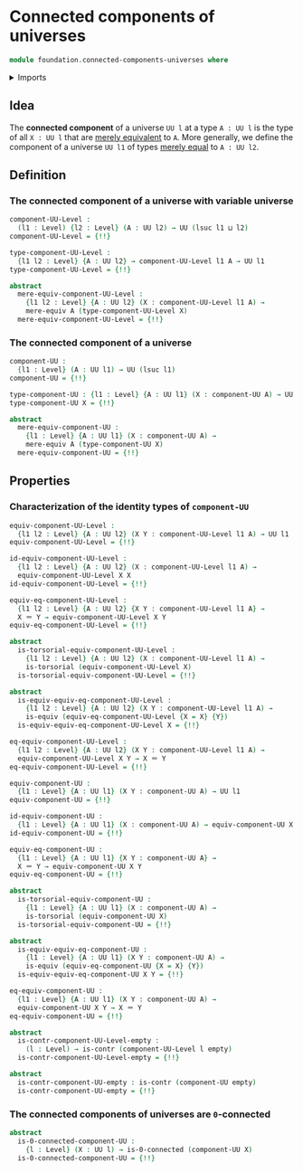 # Connected components of universes

```agda
module foundation.connected-components-universes where
```

<details><summary>Imports</summary>

```agda
open import foundation.0-connected-types
open import foundation.dependent-pair-types
open import foundation.empty-types
open import foundation.functoriality-propositional-truncation
open import foundation.fundamental-theorem-of-identity-types
open import foundation.mere-equivalences
open import foundation.propositional-truncations
open import foundation.raising-universe-levels
open import foundation.subtype-identity-principle
open import foundation.subuniverses
open import foundation.univalence
open import foundation.universe-levels

open import foundation-core.contractible-types
open import foundation-core.equivalences
open import foundation-core.identity-types
open import foundation-core.subtypes
open import foundation-core.torsorial-type-families
```

</details>

## Idea

The **connected component** of a universe `UU l` at a type `A : UU l` is the
type of all `X : UU l` that are
[merely equivalent](foundation.mere-equivalences.md) to `A`. More generally, we
define the component of a universe `UU l1` of types
[merely equal](foundation.mere-equality.md) to `A : UU l2`.

## Definition

### The connected component of a universe with variable universe

```agda
component-UU-Level :
  (l1 : Level) {l2 : Level} (A : UU l2) → UU (lsuc l1 ⊔ l2)
component-UU-Level = {!!}

type-component-UU-Level :
  {l1 l2 : Level} {A : UU l2} → component-UU-Level l1 A → UU l1
type-component-UU-Level = {!!}

abstract
  mere-equiv-component-UU-Level :
    {l1 l2 : Level} {A : UU l2} (X : component-UU-Level l1 A) →
    mere-equiv A (type-component-UU-Level X)
  mere-equiv-component-UU-Level = {!!}
```

### The connected component of a universe

```agda
component-UU :
  {l1 : Level} (A : UU l1) → UU (lsuc l1)
component-UU = {!!}

type-component-UU : {l1 : Level} {A : UU l1} (X : component-UU A) → UU l1
type-component-UU X = {!!}

abstract
  mere-equiv-component-UU :
    {l1 : Level} {A : UU l1} (X : component-UU A) →
    mere-equiv A (type-component-UU X)
  mere-equiv-component-UU = {!!}
```

## Properties

### Characterization of the identity types of `component-UU`

```agda
equiv-component-UU-Level :
  {l1 l2 : Level} {A : UU l2} (X Y : component-UU-Level l1 A) → UU l1
equiv-component-UU-Level = {!!}

id-equiv-component-UU-Level :
  {l1 l2 : Level} {A : UU l2} (X : component-UU-Level l1 A) →
  equiv-component-UU-Level X X
id-equiv-component-UU-Level = {!!}

equiv-eq-component-UU-Level :
  {l1 l2 : Level} {A : UU l2} {X Y : component-UU-Level l1 A} →
  X ＝ Y → equiv-component-UU-Level X Y
equiv-eq-component-UU-Level = {!!}

abstract
  is-torsorial-equiv-component-UU-Level :
    {l1 l2 : Level} {A : UU l2} (X : component-UU-Level l1 A) →
    is-torsorial (equiv-component-UU-Level X)
  is-torsorial-equiv-component-UU-Level = {!!}

abstract
  is-equiv-equiv-eq-component-UU-Level :
    {l1 l2 : Level} {A : UU l2} (X Y : component-UU-Level l1 A) →
    is-equiv (equiv-eq-component-UU-Level {X = X} {Y})
  is-equiv-equiv-eq-component-UU-Level X = {!!}

eq-equiv-component-UU-Level :
  {l1 l2 : Level} {A : UU l2} (X Y : component-UU-Level l1 A) →
  equiv-component-UU-Level X Y → X ＝ Y
eq-equiv-component-UU-Level = {!!}

equiv-component-UU :
  {l1 : Level} {A : UU l1} (X Y : component-UU A) → UU l1
equiv-component-UU = {!!}

id-equiv-component-UU :
  {l1 : Level} {A : UU l1} (X : component-UU A) → equiv-component-UU X X
id-equiv-component-UU = {!!}

equiv-eq-component-UU :
  {l1 : Level} {A : UU l1} {X Y : component-UU A} →
  X ＝ Y → equiv-component-UU X Y
equiv-eq-component-UU = {!!}

abstract
  is-torsorial-equiv-component-UU :
    {l1 : Level} {A : UU l1} (X : component-UU A) →
    is-torsorial (equiv-component-UU X)
  is-torsorial-equiv-component-UU = {!!}

abstract
  is-equiv-equiv-eq-component-UU :
    {l1 : Level} {A : UU l1} (X Y : component-UU A) →
    is-equiv (equiv-eq-component-UU {X = X} {Y})
  is-equiv-equiv-eq-component-UU X Y = {!!}

eq-equiv-component-UU :
  {l1 : Level} {A : UU l1} (X Y : component-UU A) →
  equiv-component-UU X Y → X ＝ Y
eq-equiv-component-UU = {!!}
```

```agda
abstract
  is-contr-component-UU-Level-empty :
    (l : Level) → is-contr (component-UU-Level l empty)
  is-contr-component-UU-Level-empty = {!!}

abstract
  is-contr-component-UU-empty : is-contr (component-UU empty)
  is-contr-component-UU-empty = {!!}
```

### The connected components of universes are `0`-connected

```agda
abstract
  is-0-connected-component-UU :
    {l : Level} (X : UU l) → is-0-connected (component-UU X)
  is-0-connected-component-UU = {!!}
```
